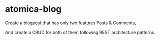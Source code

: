 # atomica-blog

Create a blogpost that has only two features Posts & Comments,

And create a CRUD for both of them following REST architecture patterns.
